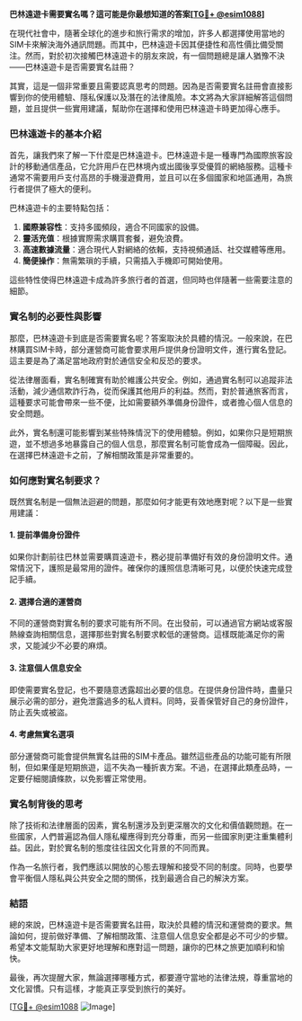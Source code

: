 **巴林遠遊卡需要實名嗎？這可能是你最想知道的答案[[TG💪+ @esim1088](https://t.me/s/esim1088)]**

在現代社會中，隨著全球化的進步和旅行需求的增加，許多人都選擇使用當地的SIM卡來解決海外通訊問題。而其中，巴林遠遊卡因其便捷性和高性價比備受關注。然而，對於初次接觸巴林遠遊卡的朋友來說，有一個問題總是讓人猶豫不決——巴林遠遊卡是否需要實名註冊？

其實，這是一個非常重要且需要認真思考的問題。因為是否需要實名註冊會直接影響到你的使用體驗、隱私保護以及潛在的法律風險。本文將為大家詳細解答這個問題，並且提供一些實用建議，幫助你在選擇和使用巴林遠遊卡時更加得心應手。

### 巴林遠遊卡的基本介紹

首先，讓我們來了解一下什麼是巴林遠遊卡。巴林遠遊卡是一種專門為國際旅客設計的移動通信產品，它允許用戶在巴林境內或出國後享受優質的網絡服務。這種卡通常不需要用戶支付高昂的手機漫遊費用，並且可以在多個國家和地區通用，為旅行者提供了極大的便利。

巴林遠遊卡的主要特點包括：

1. **國際兼容性**：支持多國頻段，適合不同國家的設備。
2. **靈活充值**：根據實際需求購買套餐，避免浪費。
3. **高速數據流量**：適合現代人對網絡的依賴，支持視頻通話、社交媒體等應用。
4. **簡便操作**：無需繁瑣的手續，只需插入手機即可開始使用。

這些特性使得巴林遠遊卡成為許多旅行者的首選，但同時也伴隨著一些需要注意的細節。

### 實名制的必要性與影響

那麼，巴林遠遊卡到底是否需要實名呢？答案取決於具體的情況。一般來說，在巴林購買SIM卡時，部分運營商可能會要求用戶提供身份證明文件，進行實名登記。這主要是為了滿足當地政府對於通信安全和反恐的要求。

從法律層面看，實名制確實有助於維護公共安全。例如，通過實名制可以追蹤非法活動，減少通信欺詐行為，從而保護其他用戶的利益。然而，對於普通旅客而言，這種要求可能會帶來一些不便，比如需要額外準備身份證件，或者擔心個人信息的安全問題。

此外，實名制還可能影響到某些特殊情況下的使用體驗。例如，如果你只是短期旅遊，並不想過多地暴露自己的個人信息，那麼實名制可能會成為一個障礙。因此，在選擇巴林遠遊卡之前，了解相關政策是非常重要的。

### 如何應對實名制要求？

既然實名制是一個無法迴避的問題，那麼如何才能更有效地應對呢？以下是一些實用建議：

#### 1. 提前準備身份證件
如果你計劃前往巴林並需要購買遠遊卡，務必提前準備好有效的身份證明文件。通常情況下，護照是最常用的證件。確保你的護照信息清晰可見，以便於快速完成登記手續。

#### 2. 選擇合適的運營商
不同的運營商對實名制的要求可能有所不同。在出發前，可以通過官方網站或客服熱線查詢相關信息，選擇那些對實名制要求較低的運營商。這樣既能滿足你的需求，又能減少不必要的麻煩。

#### 3. 注意個人信息安全
即使需要實名登記，也不要隨意透露超出必要的信息。在提供身份證件時，盡量只展示必需的部分，避免泄露過多的私人資料。同時，妥善保管好自己的身份證件，防止丟失或被盜。

#### 4. 考慮無實名選項
部分運營商可能會提供無實名註冊的SIM卡產品。雖然這些產品的功能可能有所限制，但如果僅是短期旅遊，這不失為一種折衷方案。不過，在選擇此類產品時，一定要仔細閱讀條款，以免影響正常使用。

### 實名制背後的思考

除了技術和法律層面的因素，實名制還涉及到更深層次的文化和價值觀問題。在一些國家，人們普遍認為個人隱私權應得到充分尊重，而另一些國家則更注重集體利益。因此，對於實名制的態度往往因文化背景的不同而異。

作為一名旅行者，我們應該以開放的心態去理解和接受不同的制度。同時，也要學會平衡個人隱私與公共安全之間的關係，找到最適合自己的解決方案。

### 結語

總的來說，巴林遠遊卡是否需要實名註冊，取決於具體的情況和運營商的要求。無論如何，提前做好準備、了解相關政策、注意個人信息安全都是必不可少的步驟。希望本文能幫助大家更好地理解和應對這一問題，讓你的巴林之旅更加順利和愉快。

最後，再次提醒大家，無論選擇哪種方式，都要遵守當地的法律法規，尊重當地的文化習慣。只有這樣，才能真正享受到旅行的美好。

[[TG💪+ @esim1088](https://t.me/s/esim1088) ![Image](https://i.postimg.cc/4NQfJmqS/Snipaste-2025-05-13-00-14-12.png)]